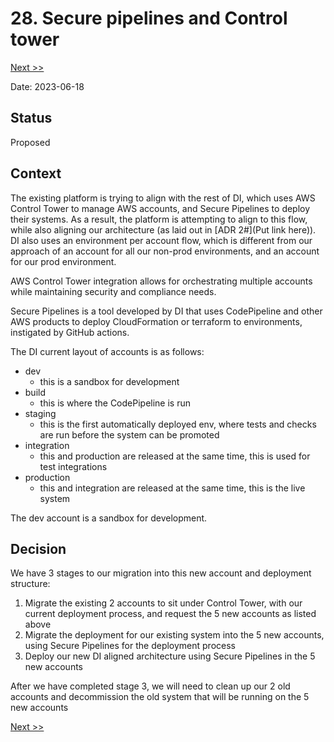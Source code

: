 # 28. Secure pipelines and Control tower

[Next >>](9999-end.md)

Date: 2023-06-18

## Status

Proposed

## Context

The existing platform is trying to align with the rest of DI, which uses AWS Control Tower to manage AWS accounts, and
Secure Pipelines to deploy their systems. As a result, the platform is attempting to align to this flow, while
also aligning our architecture (as laid out in [ADR 2#](Put link here)). DI also uses an environment per account flow,
which is different from our approach of an account for all our non-prod environments, and an account for our prod
environment.

AWS Control Tower integration allows for orchestrating multiple accounts while maintaining security and compliance
needs.

Secure Pipelines is a tool developed by DI that uses CodePipeline and other AWS products to deploy CloudFormation or
terraform to environments, instigated by GitHub actions.

The DI current layout of accounts is as follows:
- dev
  - this is a sandbox for development
- build
  -  this is where the CodePipeline is run
- staging
  -  this is the first automatically deployed env, where tests and checks are run before the system can be promoted
- integration
  - this and production are released at the same time, this is used for test integrations
- production
  - this and integration are released at the same time, this is the live system

The dev account is a sandbox for development.


## Decision

We have 3 stages to our migration into this new account and deployment structure:
1. Migrate the existing 2 accounts to sit under Control Tower, with our current deployment process, and request the 5 new accounts as listed above
2. Migrate the deployment for our existing system into the 5 new accounts, using Secure Pipelines for the deployment process
3. Deploy our new DI aligned architecture using Secure Pipelines in the 5 new accounts

After we have completed stage 3, we will need to clean up our 2 old accounts and decommission the old system that will be running on the 5 new accounts

[Next >>](9999-end.md)
